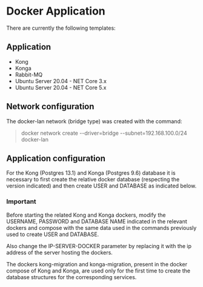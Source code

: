 # Docker Application
There are currently the following templates:

## Application
- Kong
- Konga
- Rabbit-MQ
- Ubuntu Server 20.04 - NET Core 3.x
- Ubuntu Server 20.04 - NET Core 5.x

## Network configuration
The docker-lan network (bridge type) was created with the command: 

> docker network create --driver=bridge --subnet=192.168.100.0/24 docker-lan

## Application configuration
For the Kong (Postgres 13.1) and Konga (Postgres 9.6) database it is necessary to first create the relative docker database (respecting the version indicated) and then create USER and DATABASE as indicated below. 

### Important
Before starting the related Kong and Konga dockers, modify the USERNAME, PASSWORD and DATABASE NAME indicated in the relevant dockers and compose with the same data used in the commands previously used to create USER and DATABASE. 

Also change the IP-SERVER-DOCKER parameter by replacing it with the ip address of the server hosting the dockers. 

The dockers kong-migration and konga-migration, present in the docker compose of Kong and Konga, are used only for the first time to create the database structures for the corresponding services.